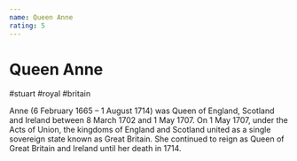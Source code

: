 ```yaml
---
name: Queen Anne
rating: 5
---
```


# Queen Anne

#stuart #royal #britain

Anne (6 February 1665 – 1 August 1714) was Queen of England, Scotland and Ireland between 8 March 1702 and 1 May 1707. On 1 May 1707, under the Acts of Union, the kingdoms of England and Scotland united as a single sovereign state known as Great Britain. She continued to reign as Queen of Great Britain and Ireland until her death in 1714.